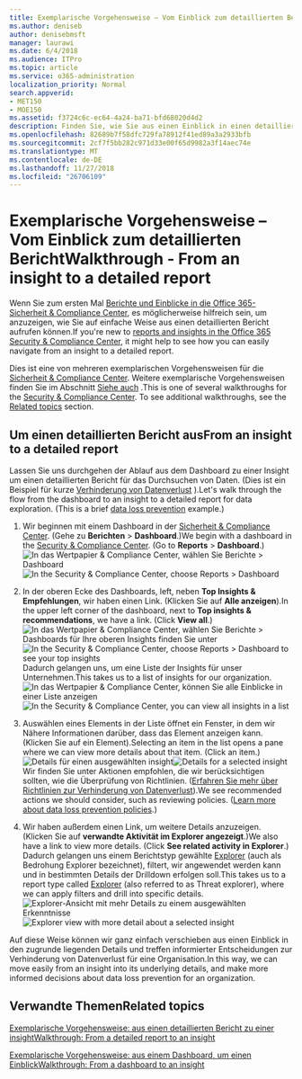 ```yaml
---
title: Exemplarische Vorgehensweise – Vom Einblick zum detaillierten Bericht
ms.author: deniseb
author: denisebmsft
manager: laurawi
ms.date: 6/4/2018
ms.audience: ITPro
ms.topic: article
ms.service: o365-administration
localization_priority: Normal
search.appverid:
- MET150
- MOE150
ms.assetid: f3724c6c-ec64-4a24-ba71-bfd68020d4d2
description: Finden Sie, wie Sie aus einen Einblick in einen detaillierten Bericht in das Wertpapier verschieben können &amp; Compliance Center über ein Beispiel für Data Loss Prevention.
ms.openlocfilehash: 82689b7f58dfc729fa78912f41ed89a3a2933bfb
ms.sourcegitcommit: 2cf7f5bb282c971d33e00f65d9982a3f14aec74e
ms.translationtype: MT
ms.contentlocale: de-DE
ms.lasthandoff: 11/27/2018
ms.locfileid: "26706109"
---
```

# <a name="walkthrough---from-an-insight-to-a-detailed-report"></a><span data-ttu-id="60d07-103">Exemplarische Vorgehensweise – Vom Einblick zum detaillierten Bericht</span><span class="sxs-lookup"><span data-stu-id="60d07-103">Walkthrough - From an insight to a detailed report</span></span>

<span data-ttu-id="60d07-104">Wenn Sie zum ersten Mal [Berichte und Einblicke in die Office 365-Sicherheit &amp; Compliance Center](reports-and-insights-in-security-and-compliance.md), es möglicherweise hilfreich sein, um anzuzeigen, wie Sie auf einfache Weise aus einen detaillierten Bericht aufrufen können.</span><span class="sxs-lookup"><span data-stu-id="60d07-104">If you're new to [reports and insights in the Office 365 Security &amp; Compliance Center](reports-and-insights-in-security-and-compliance.md), it might help to see how you can easily navigate from an insight to a detailed report.</span></span> 
  
<span data-ttu-id="60d07-p101">Dies ist eine von mehreren exemplarischen Vorgehensweisen für die [Sicherheit &amp; Compliance Center](https://security.microsoft.com). Weitere exemplarische Vorgehensweisen finden Sie im Abschnitt [Siehe auch](#related-topics) .</span><span class="sxs-lookup"><span data-stu-id="60d07-p101">This is one of several walkthroughs for the [Security &amp; Compliance Center](https://security.microsoft.com). To see additional walkthroughs, see the [Related topics](#related-topics) section.</span></span> 
  
## <a name="from-an-insight-to-a-detailed-report"></a><span data-ttu-id="60d07-107">Um einen detaillierten Bericht aus</span><span class="sxs-lookup"><span data-stu-id="60d07-107">From an insight to a detailed report</span></span>

<span data-ttu-id="60d07-p102">Lassen Sie uns durchgehen der Ablauf aus dem Dashboard zu einer Insight um einen detaillierten Bericht für das Durchsuchen von Daten. (Dies ist ein Beispiel für kurze [Verhinderung von Datenverlust](data-loss-prevention-policies.md) ).</span><span class="sxs-lookup"><span data-stu-id="60d07-p102">Let's walk through the flow from the dashboard to an insight to a detailed report for data exploration. (This is a brief [data loss prevention](data-loss-prevention-policies.md) example.)</span></span> 
  
1. <span data-ttu-id="60d07-p103">Wir beginnen mit einem Dashboard in der [Sicherheit &amp; Compliance Center](https://security.microsoft.com). (Gehe zu **Berichten** \> **Dashboard**.)</span><span class="sxs-lookup"><span data-stu-id="60d07-p103">We begin with a dashboard in the [Security &amp; Compliance Center](https://security.microsoft.com). (Go to **Reports** \> **Dashboard**.)</span></span><br/><span data-ttu-id="60d07-112">![In das Wertpapier &amp; Compliance Center, wählen Sie Berichte \> Dashboard](media/2a668c3d-3fa3-4e37-8149-46989b33ae8c.png)</span><span class="sxs-lookup"><span data-stu-id="60d07-112">![In the Security &amp; Compliance Center, choose Reports \> Dashboard](media/2a668c3d-3fa3-4e37-8149-46989b33ae8c.png)</span></span>
  
2. <span data-ttu-id="60d07-p104">In der oberen Ecke des Dashboards, left, neben **Top Insights &amp; Empfehlungen**, wir haben einen Link. (Klicken Sie auf **Alle anzeigen**).</span><span class="sxs-lookup"><span data-stu-id="60d07-p104">In the upper left corner of the dashboard, next to **Top insights &amp; recommendations**, we have a link. (Click **View all**.)</span></span><br/><span data-ttu-id="60d07-115">![In das Wertpapier &amp; Compliance Center, wählen Sie Berichte \> Dashboards für Ihre oberen Insights finden Sie unter](media/9bb64e11-494f-40a4-ab3d-8d3c7789f300.png)</span><span class="sxs-lookup"><span data-stu-id="60d07-115">![In the Security &amp; Compliance Center, choose Reports \> Dashboard to see your top insights](media/9bb64e11-494f-40a4-ab3d-8d3c7789f300.png)</span></span><br/><span data-ttu-id="60d07-116">Dadurch gelangen uns, um eine Liste der Insights für unser Unternehmen.</span><span class="sxs-lookup"><span data-stu-id="60d07-116">This takes us to a list of insights for our organization.</span></span><br/><span data-ttu-id="60d07-117">![In das Wertpapier &amp; Compliance Center, können Sie alle Einblicke in einer Liste anzeigen](media/1289af77-bf5a-444a-97a1-03d8a83f75a9.png)</span><span class="sxs-lookup"><span data-stu-id="60d07-117">![In the Security &amp; Compliance Center, you can view all insights in a list](media/1289af77-bf5a-444a-97a1-03d8a83f75a9.png)</span></span>
  
3. <span data-ttu-id="60d07-p105">Auswählen eines Elements in der Liste öffnet ein Fenster, in dem wir Nähere Informationen darüber, dass das Element anzeigen kann. (Klicken Sie auf ein Element).</span><span class="sxs-lookup"><span data-stu-id="60d07-p105">Selecting an item in the list opens a pane where we can view more details about that item. (Click an item.)</span></span><br/><span data-ttu-id="60d07-120">![Details für einen ausgewählten insight](media/dcbb389f-23b0-4031-b789-4a49068af85a.png)</span><span class="sxs-lookup"><span data-stu-id="60d07-120">![Details for a selected insight](media/dcbb389f-23b0-4031-b789-4a49068af85a.png)</span></span><br/><span data-ttu-id="60d07-p106">Wir finden Sie unter Aktionen empfohlen, die wir berücksichtigen sollten, wie die Überprüfung von Richtlinien. ([Erfahren Sie mehr über Richtlinien zur Verhinderung von Datenverlust](data-loss-prevention-policies.md)).</span><span class="sxs-lookup"><span data-stu-id="60d07-p106">We see recommended actions we should consider, such as reviewing policies. ([Learn more about data loss prevention policies](data-loss-prevention-policies.md).)</span></span>
    
4. <span data-ttu-id="60d07-p107">Wir haben außerdem einen Link, um weitere Details anzuzeigen. (Klicken Sie auf **verwandte Aktivität im Explorer angezeigt**.)</span><span class="sxs-lookup"><span data-stu-id="60d07-p107">We also have a link to view more details. (Click **See related activity in Explorer**.)</span></span><br/><span data-ttu-id="60d07-125">Dadurch gelangen uns einem Berichtstyp gewählte [Explorer](use-explorer-in-security-and-compliance.md) (auch als Bedrohung Explorer bezeichnet), filtert, wir angewendet werden kann und in bestimmten Details der Drilldown erfolgen soll.</span><span class="sxs-lookup"><span data-stu-id="60d07-125">This takes us to a report type called [Explorer](use-explorer-in-security-and-compliance.md) (also referred to as Threat explorer), where we can apply filters and drill into specific details.</span></span><br/><span data-ttu-id="60d07-126">![Explorer-Ansicht mit mehr Details zu einem ausgewählten Erkenntnisse](media/3ad15b15-7158-44b7-beda-013351bd868e.png)</span><span class="sxs-lookup"><span data-stu-id="60d07-126">![Explorer view with more detail about a selected insight](media/3ad15b15-7158-44b7-beda-013351bd868e.png)</span></span>
  
<span data-ttu-id="60d07-127">Auf diese Weise können wir ganz einfach verschieben aus einen Einblick in den zugrunde liegenden Details und treffen informierter Entscheidungen zur Verhinderung von Datenverlust für eine Organisation.</span><span class="sxs-lookup"><span data-stu-id="60d07-127">In this way, we can move easily from an insight into its underlying details, and make more informed decisions about data loss prevention for an organization.</span></span>
  
## <a name="related-topics"></a><span data-ttu-id="60d07-128">Verwandte Themen</span><span class="sxs-lookup"><span data-stu-id="60d07-128">Related topics</span></span>

[<span data-ttu-id="60d07-129">Exemplarische Vorgehensweise: aus einen detaillierten Bericht zu einer insight</span><span class="sxs-lookup"><span data-stu-id="60d07-129">Walkthrough: From a detailed report to an insight</span></span>](from-a-detailed-report-to-an-insight.md)
  
[<span data-ttu-id="60d07-130">Exemplarische Vorgehensweise: aus einem Dashboard, um einen Einblick</span><span class="sxs-lookup"><span data-stu-id="60d07-130">Walkthrough: From a dashboard to an insight</span></span>](from-a-dashboard-to-an-insight.md)
  

